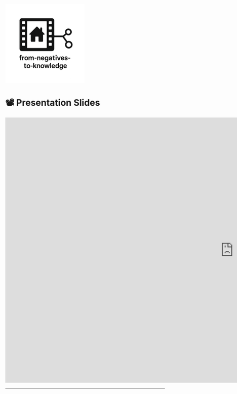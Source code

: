 <link rel="stylesheet" href="style.css">
<p align="left">
  <a href="https://darnellemelvin.github.io/from-negatives-to-knowledge">
    <img src="assets/images/negative2nodeInverse_logo.png" alt="Home" style="height: 250px;">
  </a>
</p>

# 📽️ Presentation Slides

<div class="slide-container">
  <iframe src="https://docs.google.com/presentation/d/e/2PACX-1vR74ZqHRdQ50owr2n8eCfMLykwqTXC1ZZTEJqRyWleP6pAn9nBVVMnhWNNLowo6tOQhjlZYHEqj0uto/pubembed?start=false&loop=false&delayms=3000" frameborder="0" width="1440" height="839" allowfullscreen="true" mozallowfullscreen="true" webkitallowfullscreen="true">
  </iframe>
</div>

---
